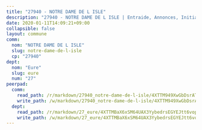 ```yaml
---
title: "27940 - NOTRE DAME DE L ISLE"
description: "27940 - NOTRE DAME DE L ISLE | Entraide, Annonces, Initiatives"
date: 2020-01-11T14:09:21+09:00
collapsible: false
layout: commune
comm:
  nom: "NOTRE DAME DE L ISLE"
  slug: notre-dame-de-l-isle
  cp: "27940"
dept:
  nom: "Eure"
  slug: eure
  num: "27"
peerpad:
  comm:
    read_path: /r/markdown/27940_notre-dame-de-l-isle/4XTTM949XwGbDsrATfVQUVUyb6FSvu3f7fJtQvm4uLvYracRi
    write_path: /w/markdown/27940_notre-dame-de-l-isle/4XTTM949XwGbDsrATfVQUVUyb6FSvu3f7fJtQvm4uLvYracRi-K3TgU6LXXJRCnFvawxErGPpvWVL3oXaYhZpAQbSGku7vqFri2vGmLsp3cQKQXXksb3ASeb9Exb7TL4EKKtbC4uQbY9i3QrMWkvKNXbvNWeJRAM1zt5qr5Vtuxwi9843tqW3kuDg8
  dept:
    read_path: /r/markdown/27_eure/4XTTMBaX6xSM64UAX3YybedrsEGYEJtt6vopdQsPEFtGijgwg
    write_path: /w/markdown/27_eure/4XTTMBaX6xSM64UAX3YybedrsEGYEJtt6vopdQsPEFtGijgwg-K3TgUmjy61Gu7ZFzjoVmiacXP2Rc4pq6sxVCYUX3mFQZWQw9yCKsEoAMagtuW4jJTYhK96DsWW4cPmZLagvQNZ34BscGcu4btrtJibt18c1mpqofaWe6Q3RartDiuMTjY7NrsH4r
---
```


